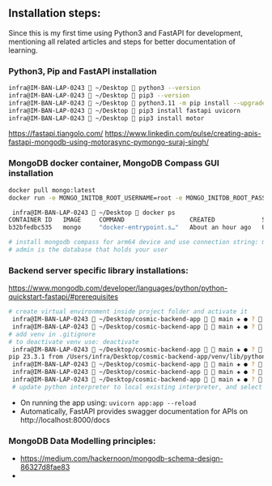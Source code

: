 ## Installation steps:
Since this is my first time using Python3 and FastAPI for development, mentioning all related articles and steps for better documentation of learning.

### Python3, Pip and FastAPI installation
```bash
infra@IM-BAN-LAP-0243  ~/Desktop  python3 --version                                              ✔  10021  14:28:04
infra@IM-BAN-LAP-0243  ~/Desktop  pip3 --version                                               1 ↵  10019  14:27:55
infra@IM-BAN-LAP-0243  ~/Desktop  python3.11 -m pip install --upgrade pip                        ✔  10023  14:34:32
infra@IM-BAN-LAP-0243  ~/Desktop  pip3 install fastapi uvicorn                                   ✔  10022  14:28:21
infra@IM-BAN-LAP-0243  ~/Desktop  pip3 install motor
```
https://fastapi.tiangolo.com/
https://www.linkedin.com/pulse/creating-apis-fastapi-mongodb-using-motorasync-pymongo-suraj-singh/

### MongoDB docker container, MongoDB Compass GUI installation
```bash
docker pull mongo:latest
docker run -e MONGO_INITDB_ROOT_USERNAME=root -e MONGO_INITDB_ROOT_PASSWORD=root -p 27017:27017 mongo

 infra@IM-BAN-LAP-0243  ~/Desktop  docker ps                                                      ✔  10030  14:55:24
CONTAINER ID   IMAGE     COMMAND                  CREATED             STATUS             PORTS                      NAMES
b32bfedbc535   mongo     "docker-entrypoint.s…"   About an hour ago   Up About an hour   0.0.0.0:27017->27017/tcp   focused_chatelet

# install mongodb compass for arm64 device and use connection string: mongodb://root:root@localhost:27017/admin
# admin is the database that holds your user
```


### Backend server specific library installations:
https://www.mongodb.com/developer/languages/python/python-quickstart-fastapi/#prerequisites
```bash
# create virtual environment inside project folder and activate it
 infra@IM-BAN-LAP-0243  ~/Desktop/cosmic-backend-app   main ✚ ● ?  python3 -m venv venv                                                                                      127 ↵  10034  15:17:30
 infra@IM-BAN-LAP-0243  ~/Desktop/cosmic-backend-app   main ✚ ● ?  source venv/bin/activate
# add venv in .gitignore
# to deactivate venv use: deactivate
 infra@IM-BAN-LAP-0243  ~/Desktop/cosmic-backend-app   main ✚ ● ?  pip3 --version                                                                                                ✔  10036  15:18:23
pip 23.3.1 from /Users/infra/Desktop/cosmic-backend-app/venv/lib/python3.11/site-packages/pip (python 3.11)
 infra@IM-BAN-LAP-0243  ~/Desktop/cosmic-backend-app   main ✚ ● ?  pip3 install fastapi uvicorn motor 
 infra@IM-BAN-LAP-0243  ~/Desktop/cosmic-backend-app   main ✚ ● ?  pip freeze > requirements.txt 
 infra@IM-BAN-LAP-0243  ~/Desktop/cosmic-backend-app   main ✚ ● ?  pip install -r requirements.txt
 # update python interpreter to local existing interpreter, and select venv, now start imports
```

* On running the app using: `uvicorn app:app --reload`
* Automatically, FastAPI provides swagger documentation for APIs on http://localhost:8000/docs

### MongoDB Data Modelling principles:
* https://medium.com/hackernoon/mongodb-schema-design-86327d8fae83
* 
